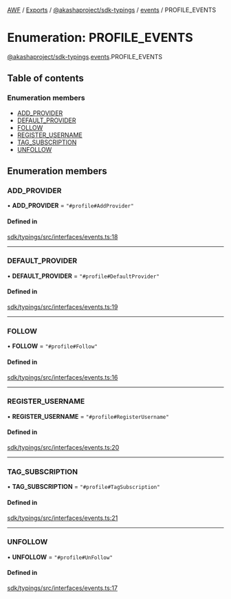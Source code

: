 [AWF](../README.md) / [Exports](../modules.md) / [@akashaproject/sdk-typings](../modules/_akashaproject_sdk_typings.md) / [events](../modules/_akashaproject_sdk_typings.events.md) / PROFILE_EVENTS

# Enumeration: PROFILE\_EVENTS

[@akashaproject/sdk-typings](../modules/_akashaproject_sdk_typings.md).[events](../modules/_akashaproject_sdk_typings.events.md).PROFILE_EVENTS

## Table of contents

### Enumeration members

- [ADD\_PROVIDER](_akashaproject_sdk_typings.events.PROFILE_EVENTS.md#add_provider)
- [DEFAULT\_PROVIDER](_akashaproject_sdk_typings.events.PROFILE_EVENTS.md#default_provider)
- [FOLLOW](_akashaproject_sdk_typings.events.PROFILE_EVENTS.md#follow)
- [REGISTER\_USERNAME](_akashaproject_sdk_typings.events.PROFILE_EVENTS.md#register_username)
- [TAG\_SUBSCRIPTION](_akashaproject_sdk_typings.events.PROFILE_EVENTS.md#tag_subscription)
- [UNFOLLOW](_akashaproject_sdk_typings.events.PROFILE_EVENTS.md#unfollow)

## Enumeration members

### ADD\_PROVIDER

• **ADD\_PROVIDER** = `"#profile#AddProvider"`

#### Defined in

[sdk/typings/src/interfaces/events.ts:18](https://github.com/AKASHAorg/akasha-world-framework/blob/83e542de/sdk/typings/src/interfaces/events.ts#L18)

___

### DEFAULT\_PROVIDER

• **DEFAULT\_PROVIDER** = `"#profile#DefaultProvider"`

#### Defined in

[sdk/typings/src/interfaces/events.ts:19](https://github.com/AKASHAorg/akasha-world-framework/blob/83e542de/sdk/typings/src/interfaces/events.ts#L19)

___

### FOLLOW

• **FOLLOW** = `"#profile#Follow"`

#### Defined in

[sdk/typings/src/interfaces/events.ts:16](https://github.com/AKASHAorg/akasha-world-framework/blob/83e542de/sdk/typings/src/interfaces/events.ts#L16)

___

### REGISTER\_USERNAME

• **REGISTER\_USERNAME** = `"#profile#RegisterUsername"`

#### Defined in

[sdk/typings/src/interfaces/events.ts:20](https://github.com/AKASHAorg/akasha-world-framework/blob/83e542de/sdk/typings/src/interfaces/events.ts#L20)

___

### TAG\_SUBSCRIPTION

• **TAG\_SUBSCRIPTION** = `"#profile#TagSubscription"`

#### Defined in

[sdk/typings/src/interfaces/events.ts:21](https://github.com/AKASHAorg/akasha-world-framework/blob/83e542de/sdk/typings/src/interfaces/events.ts#L21)

___

### UNFOLLOW

• **UNFOLLOW** = `"#profile#UnFollow"`

#### Defined in

[sdk/typings/src/interfaces/events.ts:17](https://github.com/AKASHAorg/akasha-world-framework/blob/83e542de/sdk/typings/src/interfaces/events.ts#L17)
